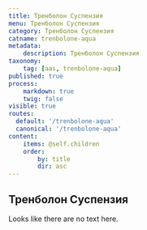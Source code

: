 ```yaml
---
title: Тренболон Суспензия
menu: Тренболон Суспензия
category: Тренболон Суспензия
catname: trenbolone-aqua
metadata:
    description: Тренболон Суспензия
taxonomy:
    tag: [aas, trenbolone-aqua]
published: true
process:
    markdown: true
    twig: false
visible: true
routes:
  default: '/trenbolone-aqua'
  canonical: '/trenbolone-aqua'
content:
    items: @self.children
    order:
        by: title
        dir: asc
---
```

## Тренболон Суспензия
Looks like there are no text here.
